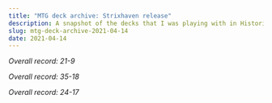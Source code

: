 ```yaml
---
title: "MTG deck archive: Strixhaven release"
description: A snapshot of the decks that I was playing with in Historic prior to the release of Strixhaven.
slug: mtg-deck-archive-2021-04-14
date: 2021-04-14
---
```


<deck-list heading="Big Sacrifice" src="2021-04-14-historic-jund-sac.dec"></deck-list>
_Overall record: 21-9_

<deck-list heading="CoCo Sacrifice" src="2021-04-14-historic-coco-sacrifice.dec"></deck-list>
_Overall record: 35-18_

<deck-list heading="Rakdos Arcanist" src="2021-04-14-historic-arcanist.dec"></deck-list>
_Overall record: 24-17_